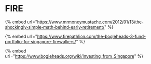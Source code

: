# FIRE

{% embed url="https://www.mrmoneymustache.com/2012/01/13/the-shockingly-simple-math-behind-early-retirement/" %}

{% embed url="https://www.firepathlion.com/the-bogleheads-3-fund-portfolio-for-singapore-firewalkers/" %}

{% embed url="https://www.bogleheads.org/wiki/Investing_from_Singapore" %}

